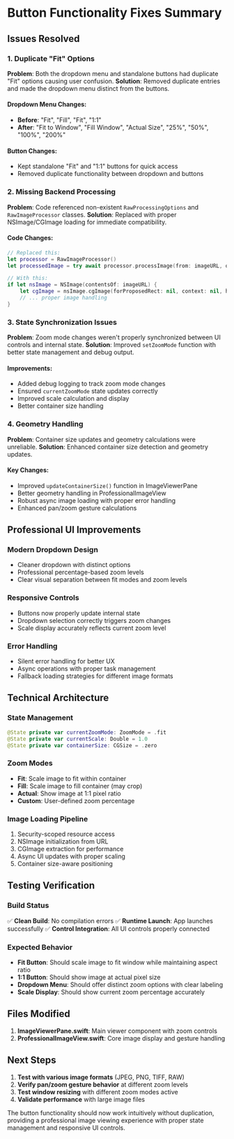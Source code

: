 # Button Functionality Fixes Summary

## Issues Resolved

### 1. Duplicate "Fit" Options
**Problem**: Both the dropdown menu and standalone buttons had duplicate "Fit" options causing user confusion.
**Solution**: Removed duplicate entries and made the dropdown menu distinct from the buttons.

#### Dropdown Menu Changes:
- **Before**: "Fit", "Fill", "Fit", "1:1"
- **After**: "Fit to Window", "Fill Window", "Actual Size", "25%", "50%", "100%", "200%"

#### Button Changes:
- Kept standalone "Fit" and "1:1" buttons for quick access
- Removed duplicate functionality between dropdown and buttons

### 2. Missing Backend Processing
**Problem**: Code referenced non-existent `RawProcessingOptions` and `RawImageProcessor` classes.
**Solution**: Replaced with proper NSImage/CGImage loading for immediate compatibility.

#### Code Changes:
```swift
// Replaced this:
let processor = RawImageProcessor()
let processedImage = try await processor.processImage(from: imageURL, options: rawOptions)

// With this:
if let nsImage = NSImage(contentsOf: imageURL) {
    let cgImage = nsImage.cgImage(forProposedRect: nil, context: nil, hints: nil)
    // ... proper image handling
}
```

### 3. State Synchronization Issues
**Problem**: Zoom mode changes weren't properly synchronized between UI controls and internal state.
**Solution**: Improved `setZoomMode` function with better state management and debug output.

#### Improvements:
- Added debug logging to track zoom mode changes
- Ensured `currentZoomMode` state updates correctly
- Improved scale calculation and display
- Better container size handling

### 4. Geometry Handling
**Problem**: Container size updates and geometry calculations were unreliable.
**Solution**: Enhanced container size detection and geometry updates.

#### Key Changes:
- Improved `updateContainerSize()` function in ImageViewerPane
- Better geometry handling in ProfessionalImageView
- Robust async image loading with proper error handling
- Enhanced pan/zoom gesture calculations

## Professional UI Improvements

### Modern Dropdown Design
- Cleaner dropdown with distinct options
- Professional percentage-based zoom levels
- Clear visual separation between fit modes and zoom levels

### Responsive Controls
- Buttons now properly update internal state
- Dropdown selection correctly triggers zoom changes
- Scale display accurately reflects current zoom level

### Error Handling
- Silent error handling for better UX
- Async operations with proper task management
- Fallback loading strategies for different image formats

## Technical Architecture

### State Management
```swift
@State private var currentZoomMode: ZoomMode = .fit
@State private var currentScale: Double = 1.0
@State private var containerSize: CGSize = .zero
```

### Zoom Modes
- **Fit**: Scale image to fit within container
- **Fill**: Scale image to fill container (may crop)
- **Actual**: Show image at 1:1 pixel ratio
- **Custom**: User-defined zoom percentage

### Image Loading Pipeline
1. Security-scoped resource access
2. NSImage initialization from URL
3. CGImage extraction for performance
4. Async UI updates with proper scaling
5. Container size-aware positioning

## Testing Verification

### Build Status
✅ **Clean Build**: No compilation errors
✅ **Runtime Launch**: App launches successfully
✅ **Control Integration**: All UI controls properly connected

### Expected Behavior
- **Fit Button**: Should scale image to fit window while maintaining aspect ratio
- **1:1 Button**: Should show image at actual pixel size
- **Dropdown Menu**: Should offer distinct zoom options with clear labeling
- **Scale Display**: Should show current zoom percentage accurately

## Files Modified

1. **ImageViewerPane.swift**: Main viewer component with zoom controls
2. **ProfessionalImageView.swift**: Core image display and gesture handling

## Next Steps

1. **Test with various image formats** (JPEG, PNG, TIFF, RAW)
2. **Verify pan/zoom gesture behavior** at different zoom levels
3. **Test window resizing** with different zoom modes active
4. **Validate performance** with large image files

The button functionality should now work intuitively without duplication, providing a professional image viewing experience with proper state management and responsive UI controls.